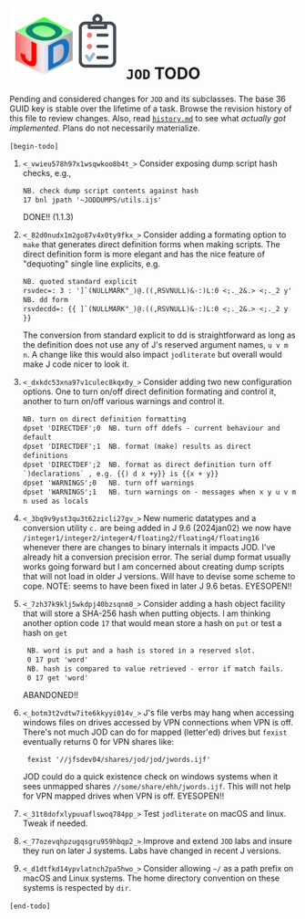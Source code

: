 
![jod todo list](todo_jod.png) `JOD` TODO
=========================================

Pending and considered changes for `JOD` and its subclasses.
The base 36 GUID key is stable over the lifetime of a task.
Browse the revision history of this file to review changes.
Also, read [`history.md`](https://github.com/bakerjd99/jod/blob/master/jod/history.md)
to see what *actually got implemented*. Plans do not necessarily materialize.

`[begin-todo]`

1. `<_vwieu578h97x1wsqwkoo8b4t_>` Consider exposing dump script hash checks, e.g.,
   ~~~~
   NB. check dump script contents against hash
   17 bnl jpath '~JODDUMPS/utils.ijs'
   ~~~~
   DONE!! (1.1.3)

2. `<_82d0nudx1m2go87v4x0ty9fkx_>` Consider adding a formating option to `make` that generates
   direct definition forms when making scripts. The direct definition form
   is more elegant and has the nice feature of "dequoting" single line explicits, e.g.
   ~~~~
   NB. quoted standard explicit
   rsvdec=: 3 : ']`(NULLMARK"_)@.((,RSVNULL)&-:)L:0 <;._2&.> <;._2 y'
   NB. dd form
   rsvdecdd=: {{ ]`(NULLMARK"_)@.((,RSVNULL)&-:)L:0 <;._2&.> <;._2 y }}
   ~~~~
   The conversion from standard explicit to dd is straightforward as long
   as the definition does not use any of J's reserved argument names,
   `u v m n`.  A change like this would also impact `jodliterate` but
   overall would make J code nicer to look it.

3. `<_dxkdc53xna97v1culec8kqx0y_>` Consider adding two new configuration options. One to turn on/off direct definition
   formating and control it, another to turn on/off various warnings and control it.
   ~~~~
   NB. turn on direct definition formatting
   dpset 'DIRECTDEF';0  NB. turn off ddefs - current behaviour and default
   dpset 'DIRECTDEF';1  NB. format (make) results as direct definitions
   dpset 'DIRECTDEF';2  NB. format as direct definition turn off `)declarations` , e.g. {{) d x +y}} is {{x + y}}
   dpset 'WARNINGS';0   NB. turn off warnings
   dpset 'WARNINGS';1   NB. turn warnings on - messages when x y u v m n used as locals
   ~~~~

4. `<_3bq9v9yst3qu3t62zicli27gv_>` New numeric datatypes and a conversion utility `c.` are being
   added in J 9.6 (2024jan02) we now have
   `/integer1/integer2/integer4/floating2/floating4/floating16` whenever there are
   changes to binary internals it impacts JOD.  I've already hit a conversion precision error.
   The serial dump format usually works going forward but I am concerned about creating
   dump scripts that will not load in older J versions. Will have to devise some scheme
   to cope. NOTE: seems to have been fixed in later J 9.6 betas.
   EYESOPEN!!

5. `<_7zh37k9klj5wkdpj40bzsqnm8_>` Consider adding a hash object facility that will store a SHA-256 hash when putting
   objects. I am thinking another option code `17` that would mean store a hash on
   `put` or test a hash on `get`
   ~~~~
    NB. word is put and a hash is stored in a reserved slot.
    0 17 put 'word'
    NB. hash is compared to value retrieved - error if match fails.
    0 17 get 'word'
   ~~~~
   ABANDONED!!

6. `<_botm3t2vdtw7ite6kkyyi014v_>` J's file verbs may hang when accessing windows files on drives accessed by
   VPN connections when VPN is off. There's not much JOD can do for mapped (letter'ed)
   drives but `fexist` eventually returns 0 for VPN shares like:
   ~~~~
    fexist '//jfsdev04/shares/jod/jod/jwords.ijf'
   ~~~~
   JOD could do a quick existence check on windows systems when it sees unmapped
   shares `//some/share/ehh/jwords.ijf`.  This will not help for VPN mapped drives
   when VPN is off.
   EYESOPEN!!

7. `<_31t8dofxlypuuaflswoq784pp_>` Test `jodliterate` on macOS and linux. Tweak if needed.

8.  `<_77ozevqhpzugqsgru959hbqp2_>` Improve and extend `JOD` labs and insure they run on later J systems. Labs have changed in recent J versions.

9.    `<_d1dtfkd14ypvlatnch2pa5hwo_>` Consider allowing `~/` as a path prefix on macOS and Linux systems. The home directory convention on these systems is respected by `dir`.

`[end-todo]`
